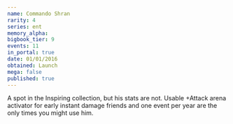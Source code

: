 ```yaml
---
name: Commando Shran
rarity: 4
series: ent
memory_alpha:
bigbook_tier: 9
events: 11
in_portal: true
date: 01/01/2016
obtained: Launch
mega: false
published: true
---
```


A spot in the Inspiring collection, but his stats are not. Usable +Attack arena activator for early instant damage friends and one event per year are the only times you might use him.
